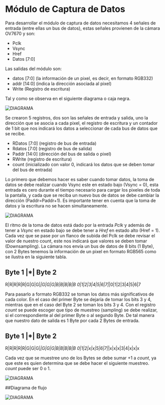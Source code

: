 
# Módulo de Captura de Datos

Para desarrollar el módulo de captura de datos necesitamos 4 señales de entrada (entre ellas un bus de datos), estas señales provienen de la cámara OV7670 y son:

* Pclk
* Vsync
* Href
* Datos [7:0]

Las salidas del módulo son:

* datos [7:0] (la información de un pixel, es decir, en formato RGB332)
* addr [14:0] (indica la dirección asociada al pixel)
* Write (Registro de escritura)

Tal y como se observa en el siguiente diagrama o caja negra.


![DIAGRAMA](/home/brayan/work02-captura-datos-0v7670-grupo-03/docs/figs/cajanegra.jpg)


Se crearon 5 registros, dos son las señales de entrada y salida, uno la dirección que se asocia a cada pixel, el registro de escritura y un contador de 1 bit que nos indicará los datos a seleccionar de cada bus de datos que se recibe.

* RDatos [7:0] (registro de bus de entrada)
* Rdatos [7:0] (registro de bus de salida)
* Paddr [14:0] (dirección del bus de salida o pixel)
* RWrite (registro de escritura)
* count (inicializado con valor 0, indicará los datos que se deben tomar del bus de entrada)

Lo primero que debemos hacer es saber cuando tomar datos, la toma de datos se debe realizar cuando Vsync este en estado bajo (Vsync = 0), esta entrada es cero durante el tiempo necesario para cargar los pixeles de toda la pantalla, y cada que se reciba un nuevo bus de datos se debe cambiar la dirección (Paddr=Paddr+1). Es importante tener en cuenta que la toma de datos y la escritura no se hacen simultaneamente.

![DIAGRAMA](/home/brayan/work02-captura-datos-0v7670-grupo-03/docs/figs/Vsync.PNG)

El ritmo de la toma de datos está dado por la entrada *Pclk* y además de tener a *Vsync* en estado bajo se debe tener a *Href* en estado alto (Href = 1). Cada vez que se pase por un flanco de subida del Pclk se debe revisar el valor de nuestro count, este nos indicará que valores se deben tomar (Downsampling). La cámara nos envía un bus de datos de 8 bits (1 Byte), con 2 Bytes tenemos la información de un pixel en formato RGB565 como se ilustra en la siguiente tabla.

Byte 1  |*|  Byte 2
--------------------------------
R|R|R|R|R|G|G|G|*|G|G|G|B|B|B|B|B
0|1|2|3|4|5|6|7|*|0|1|2|3|4|5|6|7


Para pasarlo a formato RGB332 se toman los datos más significativos de cada color. En el caso del primer Byte se dejaría de tomar los bits 3 y 4, mientras que en el caso del Byte 2 se toman los bits 3 y 4. Con el registro *count* se puede escoger que tipo de muestreo (sampling) se debe realizar, si el correspondiente al del primer Byte o al segundo Byte. De tal manera que nuestro dato de salida es 1 Byte por cada  2 Bytes de entrada.

Byte 1  |*|  Byte 2
--------------------------------
R|R|R|R|R|G|G|G|*|G|G|G|B|B|B|B|B
0|1|2|x|x|5|6|7|*|x|x|x|3|4|x|x|x


Cada vez que se muestree uno de los Bytes se debe sumar +1 a *count*, ya que este es quien determina que se debe hacer el siguiente muestreo. *count* puede ser 0 o 1. 


![DIAGRAMA](/home/brayan/work02-captura-datos-0v7670-grupo-03/docs/figs/Sampling.PNG)

##Diagrama de flujo

![DIAGRAMA](/home/brayan/work02-captura-datos-0v7670-grupo-03/docs/figs/DiagramadeFlujo.png)

